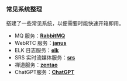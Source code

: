 # 


### 常见系统整理

搭建了一些常见系统，以便需要时能快速开箱即用。

* MQ 服务：**[RabbitMQ](https://mq.frhello.com/)**
* WebRTC 服务：**[janus](https://janus.frhello.com/)**
* ELK 日志服务：**[elk](https://log.frhello.com/)**
* SRS 实时流媒体服务：**[srs](http://srs.frhello.com:8080/players/srs_player.html)**
* 禅道服务：**[zentao](https://pm.cdhtszjj.com)**
* ChatGPT服务：**[ChatGPT](https://ai.frhello.com)**

